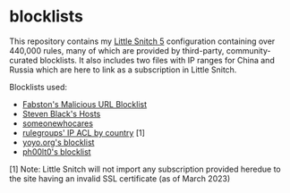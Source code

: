 # blocklists

This repository contains my [Little Snitch 5](https://www.obdev.at/products/littlesnitch/index.html) configuration containing over 440,000 rules, many of which are provided by third-party, community-curated blocklists. It also includes two files with IP ranges for China and Russia which are here to link as a subscription in Little Snitch.

Blocklists used:
- [Fabston's Malicious URL Blocklist](https://github.com/fabston/little-snitch-blocklist)
- [Steven Black's Hosts](https://github.com/StevenBlack/hosts)
- [someonewhocares](https://someonewhocares.org/hosts/)
- [rulegroups' IP ACL by country](https://rulegroups.com/ip-acl-by-country/) [1]
- [yoyo.org's blocklist](https://pgl.yoyo.org/as/iplist.php)
- [ph00lt0's blocklist](https://gitlab.com/ph00lt0/blocklists#little-snitch)

[1] Note: Little Snitch will not import any subscription provided heredue to the site having an invalid SSL certificate (as of March 2023)
